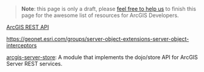 > **Note**: this page is only a draft, please [feel free to help us](https://github.com/hhkaos/awesome-arcgis#contributions) to finish this page for the awesome list of resources for ArcGIS Developers.

[ArcGIS REST API](../../../open-specifications/arcgis-rest-api)

https://geonet.esri.com/groups/server-object-extensions-server-object-interceptors


[arcgis-server-store](https://github.com/thollingshead/arcgis-server-store):
A module that implements the dojo/store API for ArcGIS Server REST services.

